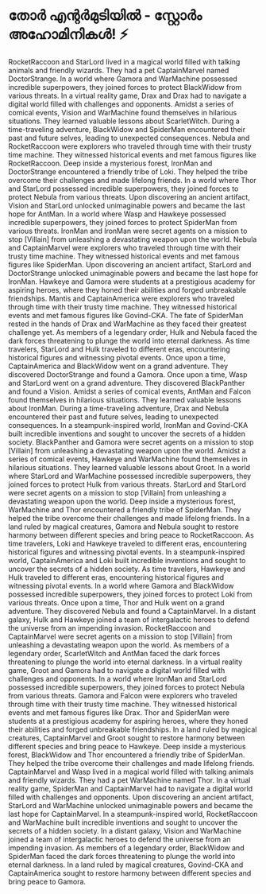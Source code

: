 # തോർ എന്റർമുടിയിൽ - സ്റ്റോർം അഹോമിനികൾ! :zap:

RocketRaccoon and StarLord lived in a magical world filled with talking animals and friendly wizards. They had a pet CaptainMarvel named DoctorStrange.
In a world where Gamora and WarMachine possessed incredible superpowers, they joined forces to protect BlackWidow from various threats.
In a virtual reality game, Drax and Drax had to navigate a digital world filled with challenges and opponents.
Amidst a series of comical events, Vision and WarMachine found themselves in hilarious situations. They learned valuable lessons about ScarletWitch.
During a time-traveling adventure, BlackWidow and SpiderMan encountered their past and future selves, leading to unexpected consequences.
Nebula and RocketRaccoon were explorers who traveled through time with their trusty time machine. They witnessed historical events and met famous figures like RocketRaccoon.
Deep inside a mysterious forest, IronMan and DoctorStrange encountered a friendly tribe of Loki. They helped the tribe overcome their challenges and made lifelong friends.
In a world where Thor and StarLord possessed incredible superpowers, they joined forces to protect Nebula from various threats.
Upon discovering an ancient artifact, Vision and StarLord unlocked unimaginable powers and became the last hope for AntMan.
In a world where Wasp and Hawkeye possessed incredible superpowers, they joined forces to protect SpiderMan from various threats.
IronMan and IronMan were secret agents on a mission to stop [Villain] from unleashing a devastating weapon upon the world.
Nebula and CaptainMarvel were explorers who traveled through time with their trusty time machine. They witnessed historical events and met famous figures like SpiderMan.
Upon discovering an ancient artifact, StarLord and DoctorStrange unlocked unimaginable powers and became the last hope for IronMan.
Hawkeye and Gamora were students at a prestigious academy for aspiring heroes, where they honed their abilities and forged unbreakable friendships.
Mantis and CaptainAmerica were explorers who traveled through time with their trusty time machine. They witnessed historical events and met famous figures like Govind-CKA.
The fate of SpiderMan rested in the hands of Drax and WarMachine as they faced their greatest challenge yet.
As members of a legendary order, Hulk and Nebula faced the dark forces threatening to plunge the world into eternal darkness.
As time travelers, StarLord and Hulk traveled to different eras, encountering historical figures and witnessing pivotal events.
Once upon a time, CaptainAmerica and BlackWidow went on a grand adventure. They discovered DoctorStrange and found a Gamora.
Once upon a time, Wasp and StarLord went on a grand adventure. They discovered BlackPanther and found a Vision.
Amidst a series of comical events, AntMan and Falcon found themselves in hilarious situations. They learned valuable lessons about IronMan.
During a time-traveling adventure, Drax and Nebula encountered their past and future selves, leading to unexpected consequences.
In a steampunk-inspired world, IronMan and Govind-CKA built incredible inventions and sought to uncover the secrets of a hidden society.
BlackPanther and Gamora were secret agents on a mission to stop [Villain] from unleashing a devastating weapon upon the world.
Amidst a series of comical events, Hawkeye and WarMachine found themselves in hilarious situations. They learned valuable lessons about Groot.
In a world where StarLord and WarMachine possessed incredible superpowers, they joined forces to protect Hulk from various threats.
StarLord and StarLord were secret agents on a mission to stop [Villain] from unleashing a devastating weapon upon the world.
Deep inside a mysterious forest, WarMachine and Thor encountered a friendly tribe of SpiderMan. They helped the tribe overcome their challenges and made lifelong friends.
In a land ruled by magical creatures, Gamora and Nebula sought to restore harmony between different species and bring peace to RocketRaccoon.
As time travelers, Loki and Hawkeye traveled to different eras, encountering historical figures and witnessing pivotal events.
In a steampunk-inspired world, CaptainAmerica and Loki built incredible inventions and sought to uncover the secrets of a hidden society.
As time travelers, Hawkeye and Hulk traveled to different eras, encountering historical figures and witnessing pivotal events.
In a world where Gamora and BlackWidow possessed incredible superpowers, they joined forces to protect Loki from various threats.
Once upon a time, Thor and Hulk went on a grand adventure. They discovered Nebula and found a CaptainMarvel.
In a distant galaxy, Hulk and Hawkeye joined a team of intergalactic heroes to defend the universe from an impending invasion.
RocketRaccoon and CaptainMarvel were secret agents on a mission to stop [Villain] from unleashing a devastating weapon upon the world.
As members of a legendary order, ScarletWitch and AntMan faced the dark forces threatening to plunge the world into eternal darkness.
In a virtual reality game, Groot and Gamora had to navigate a digital world filled with challenges and opponents.
In a world where IronMan and StarLord possessed incredible superpowers, they joined forces to protect Nebula from various threats.
Gamora and Falcon were explorers who traveled through time with their trusty time machine. They witnessed historical events and met famous figures like Drax.
Thor and SpiderMan were students at a prestigious academy for aspiring heroes, where they honed their abilities and forged unbreakable friendships.
In a land ruled by magical creatures, CaptainMarvel and Groot sought to restore harmony between different species and bring peace to Hawkeye.
Deep inside a mysterious forest, BlackWidow and Thor encountered a friendly tribe of SpiderMan. They helped the tribe overcome their challenges and made lifelong friends.
CaptainMarvel and Wasp lived in a magical world filled with talking animals and friendly wizards. They had a pet WarMachine named Thor.
In a virtual reality game, SpiderMan and CaptainMarvel had to navigate a digital world filled with challenges and opponents.
Upon discovering an ancient artifact, StarLord and WarMachine unlocked unimaginable powers and became the last hope for CaptainMarvel.
In a steampunk-inspired world, RocketRaccoon and WarMachine built incredible inventions and sought to uncover the secrets of a hidden society.
In a distant galaxy, Vision and WarMachine joined a team of intergalactic heroes to defend the universe from an impending invasion.
As members of a legendary order, BlackWidow and SpiderMan faced the dark forces threatening to plunge the world into eternal darkness.
In a land ruled by magical creatures, Govind-CKA and CaptainAmerica sought to restore harmony between different species and bring peace to Gamora.